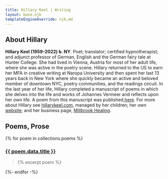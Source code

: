 ```yaml
---
title: Hillary Keel | Writing
layout: base.njk
templateEngineOverride: njk,md
---
```


## About Hillary

  **Hillary Keel (1959-2022) b. NY**. Poet; translator; certified hypnotherapist; and adjunct professor of German, English and the German fairy tale at Hunter College. She had lived in Vienna, Austria for most of her adult life, where she was active in the poetry scene. Hillary returned to the US to earn her MFA in creative writing at Naropa University and then spent her last 13 years back in New York where she quickly became an active and beloved member of downtown NYC, poetry communities, and the readings circuit. In the last year of her life, Hillary completed a manuscript of poems in which she delves into the life and works of Johannes Vermeer and reflects upon her own life. A poem from this manuscript was published<a href="https://livemag.org/issue_19/keel"> here</a>. For more about Hillary see <a href="https://hillarykeel.com">hillarykeel.com</a>, managed by her children; her own <a href="https://hillary16.herokuapp.com">website</a>; and her business page, <a href="https://millbrookhealing.com">Millbrook Healing</a>.</p>

## Poems, Prose

{% for poem in collections.poems %}
  <h3><a class="poem-link" href="{{ poem.url }}">{{ poem.data.title }}</a></h3>

  <blockquote>{% excerpt poem %}</blockquote>
  
{%- endfor -%}



